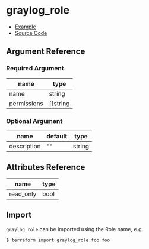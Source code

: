 # graylog_role

* [Example](../../examples/v0.12/role.tf)
* [Source Code](../../graylog/resource/role/resource.go)

## Argument Reference

### Required Argument

name | type
--- | ---
name | string
permissions | []string

### Optional Argument

name | default | type
--- | --- | --- |
description | `""` | string

## Attributes Reference

name | type
--- | ---
read_only | bool

## Import

`graylog_role` can be imported using the Role name, e.g.

```
$ terraform import graylog_role.foo foo
```
